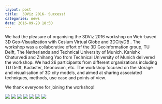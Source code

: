 ```yaml
---
layout: post
title:  3DViz 2016- Success!
categories: news
date: 2016-09-28 18:50
---
```



We had the pleasure of organising the 3DViz 2016 workshop on Web-based 3D Geo-Visualization with Cesium Virtual Globe and 3DCityDB .
The workshop was a collaborative effort of the 3D Geoinformation group, TU Delft, The Netherlands and Technical University of Munich.
Kanishk Chaturvedi and Zhihang Yao from Technical University of Munich delivered the workshop.
We had 26 participants from different organizations including TU Delft, Kadaster, Geonovum, etc. 
The workshop focused on the storage and visualisation of 3D city models, and aimed at sharing associated techniques, methods, use case and points of view. 

We thank everyone for joining the workshop!

<img src="{{ site.baseurl }}/img/events/3DViz2016/photos/1.JPG"/>

<img src="{{ site.baseurl }}/img/events/3DViz2016/photos/2.JPG"/>

<img src="{{ site.baseurl }}/img/events/3DViz2016/photos/3.JPG"/>

<img src="{{ site.baseurl }}/img/events/3DViz2016/photos/4.JPG"/>

<img src="{{ site.baseurl }}/img/events/3DViz2016/photos/5.JPG"/>

<img src="{{ site.baseurl }}/img/events/3DViz2016/photos/6.JPG"/>

<img src="{{ site.baseurl }}/img/events/3DViz2016/photos/7.JPG"/>

